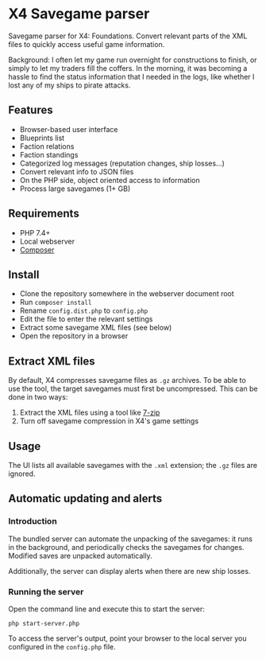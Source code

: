 # X4 Savegame parser

Savegame parser for X4: Foundations. Convert relevant parts of the XML files to quickly access 
useful game information.

Background: I often let my game run overnight for constructions to finish, or simply to let my 
traders fill the coffers. In the morning, it was becoming a hassle to find the status information 
that I needed in the logs, like whether I lost any of my ships to pirate attacks.

## Features

- Browser-based user interface
- Blueprints list
- Faction relations
- Faction standings 
- Categorized log messages (reputation changes, ship losses...)
- Convert relevant info to JSON files
- On the PHP side, object oriented access to information
- Process large savegames (1+ GB)

## Requirements

- PHP 7.4+
- Local webserver
- [Composer](https://getcomposer.org)

## Install

- Clone the repository somewhere in the webserver document root
- Run `composer install`
- Rename `config.dist.php` to `config.php`
- Edit the file to enter the relevant settings
- Extract some savegame XML files (see below)
- Open the repository in a browser

## Extract XML files

By default, X4 compresses savegame files as `.gz` archives. To be able to use the
tool, the target savegames must first be uncompressed. This can be done in two
ways:

1. Extract the XML files using a tool like [7-zip](https://7-zip.org)
2. Turn off savegame compression in X4's game settings

## Usage

The UI lists all available savegames with the `.xml` extension; the `.gz` files are ignored. 

## Automatic updating and alerts

### Introduction

The bundled server can automate the unpacking of the savegames: it runs in the
background, and periodically checks the savegames for changes. Modified saves
are unpacked automatically.

Additionally, the server can display alerts when there are new ship losses.

### Running the server

Open the command line and execute this to start the server:

```
php start-server.php
```

To access the server's output, point your browser to the local server
you configured in the `config.php` file.
